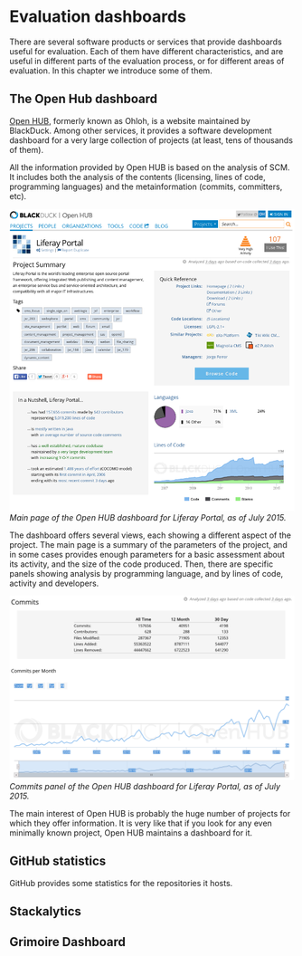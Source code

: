 # Evaluation dashboards

There are several software products or services that provide dashboards useful for evaluation. Each of them have different characteristics, and are useful in different parts of the evaluation process, or for different areas of evaluation. In this chapter we introduce some of them.

## The Open Hub dashboard

[Open HUB](http://openhub.net), formerly known as Ohloh, is a website maintained by BlackDuck. Among other services, it provides a software development dashboard for a very large collection of projects (at least, tens of thousands of them).

All the information provided by Open HUB is based on the analysis of SCM. It includes both the analysis of the contents (licensing, lines of code, programming languages) and the metainformation (commits, committers, etc).

![Open HUB dashboard for Liferay Portal, main page](openhub-liferay.png)
*Main page of the Open HUB dashboard for Liferay Portal, as of July 2015.*

The dashboard offers several views, each showing a different aspect of the project. The main page is a summary of the parameters of the project, and in some cases provides enough parameters for a basic assessment about its activity, and the size of the code produced. Then, there are specific panels showing analysis by programming language, and by lines of code, activity and developers.

![Open HUB dashboard for Liferay Portal, commits panel](openhub-liferay-commits.png)
*Commits panel of the Open HUB dashboard for Liferay Portal, as of July 2015.*

The main interest of Open HUB is probably the huge number of projects for which they offer information. It is very like that if you look for any even minimally known project, Open HUB maintains a dashboard for it.

## GitHub statistics

GitHub provides some statistics for the repositories it hosts.

## Stackalytics

## Grimoire Dashboard


